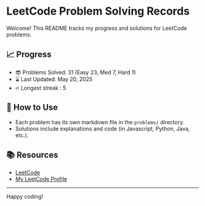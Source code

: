 # LeetCode Problem Solving Records

Welcome! This README tracks my progress and solutions for LeetCode problems.

## 📈 Progress

- 😎 Problems Solved: 31 (Easy 23, Med 7, Hard 1)
- ⌛️ Last Updated: May 20, 2025
- 🔥 Longest streak : 5

## 🚀 How to Use

- Each problem has its own markdown file in the `problems/` directory.
- Solutions include explanations and code (in Javascript, Python, Java, etc.).

## 📚 Resources

- [LeetCode](https://leetcode.com/)
- [My LeetCode Profile](https://leetcode.com/u/tonidevvn/)

---

Happy coding!